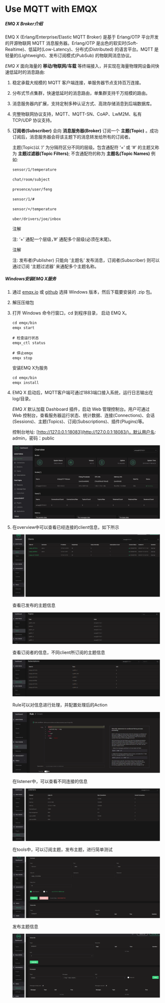 # Use MQTT with EMQX

##### EMQ X Broker介绍

EMQ X (Erlang/Enterprise/Elastic MQTT Broker) 是基于 Erlang/OTP 平台开发的开源物联网 MQTT 消息服务器。Erlang/OTP 是出色的软实时(Soft-Realtime)、低延时(Low-Latency)、分布式(Distributed) 的语言平台。MQTT 是轻量的(Lightweight)、发布订阅模式(PubSub) 的物联网消息协议。

*EMQ X* 面向海量的 **移动/物联网/车载** 等终端接入，并实现在海量物理网设备间快速低延时的消息路由:

1. 稳定承载大规模的 MQTT 客户端连接，单服务器节点支持百万连接。

2. 分布式节点集群，快速低延时的消息路由，单集群支持千万规模的路由。

3. 消息服务器内扩展，支持定制多种认证方式、高效存储消息到后端数据库。

4. 完整物联网协议支持，MQTT、MQTT-SN、CoAP、LwM2M、私有 TCP/UDP 协议支持。

5. **订阅者(Subscriber)** 会向 **消息服务器(Broker)** 订阅一个 **主题(Topic)** 。成功订阅后，消息服务器会将该主题下的消息转发给所有的订阅者。

   主题(Topic)以 ‘/’ 为分隔符区分不同的层级。包含通配符 ‘+’ 或 ‘#’ 的主题又称为 **主题过滤器(Topic Filters)**; 不含通配符的称为 **主题名(Topic Names)** 例如:

   ```
   sensor/1/temperature
   
   chat/room/subject
   
   presence/user/feng
   
   sensor/1/#
   
   sensor/+/temperature
   
   uber/drivers/joe/inbox
   ```

   注解

   注: ‘+’ 通配一个层级，’#’ 通配多个层级(必须在末尾)。

   注解

   注: 发布者(Publisher) 只能向 ‘主题名’ 发布消息，订阅者(Subscriber) 则可以通过订阅 ‘主题过滤器’ 来通配多个主题名称。

##### Windows安装EMQ X服务

1. 通过 [emqx.io](https://www.emqx.io/downloads/broker?osType=Linux) 或 [github](https://github.com/emqx/emqx/releases) 选择 Windows 版本，然后下载要安装的 .zip 包。

2. 解压压缩包

3. 打开 Windows 命令行窗口，cd 到程序目录， 启动 EMQ X。

   ```
   cd emqx/bin
   emqx start
   
   # 检查运行状态
   emqx_ctl status
   
   # 停止emqx
   emqx stop
   ```

   安装EMQ X为服务

   ```
   cd emqx/bin
   emqx install
   ```

4. EMQ X 启动后，MQTT客户端可通过1883端口接入系统，运行日志输出在log/目录。

   *EMQ X* 默认加载 Dashboard 插件，启动 Web 管理控制台。用户可通过 Web 控制台，查看服务器运行状态、统计数据、连接(Connections)、会话(Sessions)、主题(Topics)、订阅(Subscriptions)、插件(Plugins)等。

   控制台地址: [http://127.0.0.1:18083](http://127.0.0.1:18083/)，默认用户名: admin，密码：public

   ![Dashboard](./dashboard.png)

5. 在overview中可以查看已经连接的client信息，如下所示

   ![client](./client.png)

   查看已发布的主题信息

   ![topic](topic.png)

   查看订阅者的信息，不同client所订阅的主题信息

   ![subscrition](subscriptions.png)

   Rule可以对信息进行处理，并配置处理后的Action

   ![rule](rule.png)

   在listener中，可以查看不同连接的信息

   ![listener](listeners.png)

   在tools中，可以订阅主题，发布主题，进行简单测试

   ![sub](tools.png)

   发布主题信息

   ![publish](tools1.png)